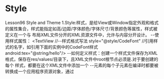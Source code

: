 # Style

Lesson96 Style and Theme
1.Style:样式，是给View或Window指定外观和格式的属性集合，样式能指定如高/边距/字体颜色/字体尺寸/背景颜色等属性，样式被定义在一个与         布局XML文件分开的XML资源文件中，允许与内容分开设计。
  --使用样式属性：
  <TextView
    //--样式格式写法
    style="@style/CodeFont"     //引用样式的名字，如引用下面的实例中的CodeFont样式 
    android:tex="@string/hello"/>
  --如何定义样式：创建一个样式文件保存为XML格式，保存在res/values/目录下，且XML文件中root根节点必须是<resources>.对于要创建的每个                 样式，都要在这个XML文件中添加一个<style>元素，并用name属性唯一标识这个样式（这个属性是必须的），然后给样式的每                 个属性添加一个<item>元素，这个元素的name属性用于声明样式属性名即要定义什么属性，属性值放在一组<item>之间，给
                  <item>元素的值可以是一个字符串/十六进制的颜色/另一个资源类型的引用/或者依赖样式属性的其他值。如下实例：
    <?xml version="1.0" encoding="utf-8"?>
    //--通过样式名称来调用该样式，即用style="@style/CodeFont"来引用该样式
    <resources>
        //--parent是一个继承，指定了另一个样式的资源ID，继承一个其他样式
        <style name="CodeFont" parent="@android:style/TextAppearance.Medium">  
            <item name="android:layout_width">fill_parent</item>
            <item name="android:layout_height">wrap_content</item>
            <item name="android:textColor">#00FF00</item>
            <item name="android:typeface">monospace</item>
        </style>
    </resources>
    --<resource>元素的每个子元素在编译时都要被转换成一个应用程序资源对象，通过<style>元素的name属性值来引用，记住：把XML中定义   的一个样式用作一个Activity或应用程序的主题与给一个View对象定义样式完全相同，如上面定义的样式能够用于一个View对象，或者用   作一个Activity或者应用程序的主题.实际上运用到View上就是样式，运用到Activity就是主题.
